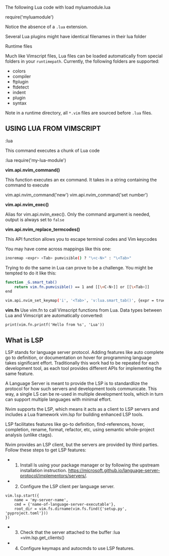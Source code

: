 The following Lua code with load myluamodule.lua

require('myluamodule')

Notice the absence of a `.lua` extension.

Several Lua plugins might have identical filenames in their lua folder 

Runtime files

Much like Vimscript files, Lua files can be loaded automatically from special folders in your `runtimepath`.
Currently, the following folders are supported:

- colors
- compiler
- ftplugin
- ftdetect
- indent
- plugin
- syntax

Note in a runtime directory, all `*.vim` files are sourced before `.lua` files.

## USING LUA FROM VIMSCRIPT

:lua

This command executes a chunk of Lua code

:lua require('my-lua-module')

**vim.api.nvim_command()**

This function executes an ex command. It takes in a string containing the command to execute 

vim.api.nvim_command('new')
vim.api.nvim_command('set number')

**vim.api.nvim_exec()**

Alias for vim.api.nvim_exec(). Only the command argument is needed, output is always set to `false`

**vim.api.nvim_replace_termcodes()**

This API function allows you to escape terminal codes and Vim keycodes

You may have come across mappings like this one: 

```bash
inoremap <expr> <Tab> pumvisible() ? "\<c-N>" : "\<Tab>"
```

Trying to do the same in Lua can prove to be a challenge. You might be tempted to do it like this:
```bash
function _G.smart_tab()
    return vim.fn.pumvisible() == 1 and [[\<C-N>]] or [[\<Tab>]]
end

vim.api.nvim_set_keymap('i', '<Tab>', 'v:lua.smart_tab()', {expr = true, noremap = true})
```
**vim.fn**
Use vim.fn to call Vimscript functions from Lua. Data types between Lua and Vimscript are automatically converted:

```vim
print(vim.fn.printf('Hello from %s', 'Lua'))

```

## What is LSP

LSP stands for language server protocol. Adding features like auto complete go to definition, or documentation on hover for programming language takes significant effort. Traditionally this work had to be repeated for each development tool, as each tool provides different APIs for implementing the same feature.

A Language Server is meant to provide the LSP is to standardlize the protocol for how such servers and development tools communicate. This way, a single LS can be re-used in multiple development tools, which in turn can support multiple languages with minimal effort. 

Nvim supports the LSP, which means it acts as a client to LSP servers and includes a Lua framework vim.lsp for building enhanced LSP tools.

LSP facilitates features like go-to definition, find-references, hover, completion, rename, format, refactor, etc, using semantic whole-project analysis (unlike ctags).

Nvim provides an LSP client, but the servers are provided by third parties. Follow these steps to get LSP features:

+ 1. Install ls using your package manager or by following the upstream installation instruction. https://microsoft.github.io/language-server-protocol/implementors/servers/.

+ 2. Configure the LSP client per language server. 

```vim
vim.lsp.start({
    name = 'my-server-name',
    cmd = {'name-of-language-server-executable'},
    root_dir = vim.fs.dirname(vim.fs.find({'setup.py', 'pyproject.toml'}))
})
```

+ 3. Check that the server attached to the buffer
:lua =vim.lsp.get_clients()

+ 4. Configure keymaps and autocmds to use LSP features.


